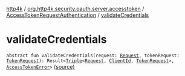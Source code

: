 [http4k](../../index.md) / [org.http4k.security.oauth.server.accesstoken](../index.md) / [AccessTokenRequestAuthentication](index.md) / [validateCredentials](./validate-credentials.md)

# validateCredentials

`abstract fun validateCredentials(request: `[`Request`](../../org.http4k.core/-request/index.md)`, tokenRequest: `[`TokenRequest`](../../org.http4k.security.oauth.server/-token-request/index.md)`): Result<`[`Triple`](https://kotlinlang.org/api/latest/jvm/stdlib/kotlin/-triple/index.html)`<`[`Request`](../../org.http4k.core/-request/index.md)`, `[`ClientId`](../../org.http4k.security.oauth.server/-client-id/index.md)`, `[`TokenRequest`](../../org.http4k.security.oauth.server/-token-request/index.md)`>, `[`AccessTokenError`](../../org.http4k.security.oauth.server/-access-token-error.md)`>` [(source)](https://github.com/http4k/http4k/blob/master/http4k-security-oauth/src/main/kotlin/org/http4k/security/oauth/server/accesstoken/AccessTokenRequestAuthentication.kt#L14)